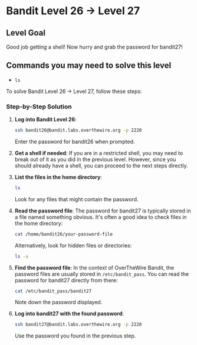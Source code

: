 # Bandit Level 26 → Level 27

## Level Goal

Good job getting a shell! Now hurry and grab the password for bandit27!

## Commands you may need to solve this level

- `ls`

To solve Bandit Level 26 → Level 27, follow these steps:

### Step-by-Step Solution

1. **Log into Bandit Level 26**:

   ```bash
   ssh bandit26@bandit.labs.overthewire.org -p 2220
   ```

   Enter the password for bandit26 when prompted.

2. **Get a shell if needed**:
   If you are in a restricted shell, you may need to break out of it as you did in the previous level. However, since you should already have a shell, you can proceed to the next steps directly.

3. **List the files in the home directory**:

   ```bash
   ls
   ```

   Look for any files that might contain the password.

4. **Read the password file**:
   The password for bandit27 is typically stored in a file named something obvious. It's often a good idea to check files in the home directory:

   ```bash
   cat /home/bandit26/your-password-file
   ```

   Alternatively, look for hidden files or directories:

   ```bash
   ls -a
   ```

5. **Find the password file**:
   In the context of OverTheWire Bandit, the password files are usually stored in `/etc/bandit_pass`. You can read the password for bandit27 directly from there:

   ```bash
   cat /etc/bandit_pass/bandit27
   ```

   Note down the password displayed.

6. **Log into bandit27 with the found password**:
   ```bash
   ssh bandit27@bandit.labs.overthewire.org -p 2220
   ```
   Use the password you found in the previous step.
